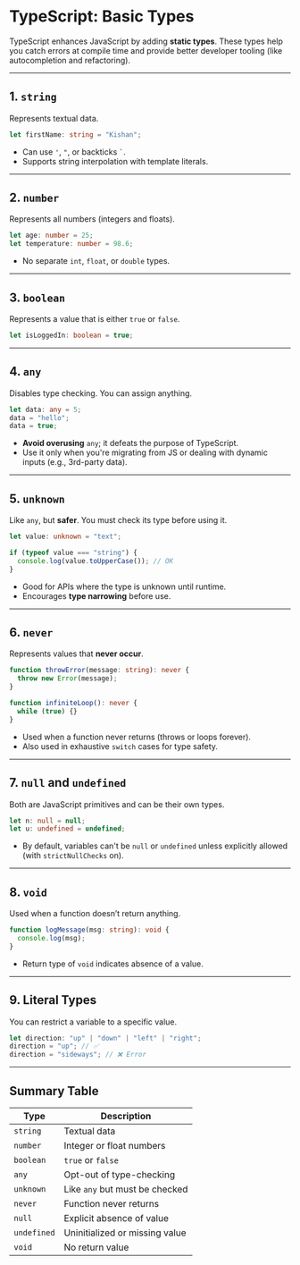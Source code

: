 
# TypeScript: Basic Types

TypeScript enhances JavaScript by adding **static types**. These types help you catch errors at compile time and provide better developer tooling (like autocompletion and refactoring).

---

## 1. `string`

Represents textual data.

```ts
let firstName: string = "Kishan";
```

- Can use `'`, `"`, or backticks `` ` ``.
- Supports string interpolation with template literals.

---

## 2. `number`

Represents all numbers (integers and floats).

```ts
let age: number = 25;
let temperature: number = 98.6;
```

- No separate `int`, `float`, or `double` types.

---

## 3. `boolean`

Represents a value that is either `true` or `false`.

```ts
let isLoggedIn: boolean = true;
```

---

## 4. `any`

Disables type checking. You can assign anything.

```ts
let data: any = 5;
data = "hello";
data = true;
```

- **Avoid overusing** `any`; it defeats the purpose of TypeScript.
- Use it only when you're migrating from JS or dealing with dynamic inputs (e.g., 3rd-party data).

---

## 5. `unknown`

Like `any`, but **safer**. You must check its type before using it.

```ts
let value: unknown = "text";

if (typeof value === "string") {
  console.log(value.toUpperCase()); // OK
}
```

- Good for APIs where the type is unknown until runtime.
- Encourages **type narrowing** before use.

---

## 6. `never`

Represents values that **never occur**.

```ts
function throwError(message: string): never {
  throw new Error(message);
}

function infiniteLoop(): never {
  while (true) {}
}
```

- Used when a function never returns (throws or loops forever).
- Also used in exhaustive `switch` cases for type safety.

---

## 7. `null` and `undefined`

Both are JavaScript primitives and can be their own types.

```ts
let n: null = null;
let u: undefined = undefined;
```

- By default, variables can't be `null` or `undefined` unless explicitly allowed (with `strictNullChecks` on).

---

## 8. `void`

Used when a function doesn’t return anything.

```ts
function logMessage(msg: string): void {
  console.log(msg);
}
```

- Return type of `void` indicates absence of a value.

---

## 9. Literal Types

You can restrict a variable to a specific value.

```ts
let direction: "up" | "down" | "left" | "right";
direction = "up"; // ✅
direction = "sideways"; // ❌ Error
```

---

## Summary Table

| Type        | Description                      |
|-------------|----------------------------------|
| `string`    | Textual data                     |
| `number`    | Integer or float numbers         |
| `boolean`   | `true` or `false`                |
| `any`       | Opt-out of type-checking         |
| `unknown`   | Like `any` but must be checked   |
| `never`     | Function never returns           |
| `null`      | Explicit absence of value        |
| `undefined` | Uninitialized or missing value   |
| `void`      | No return value                  |

